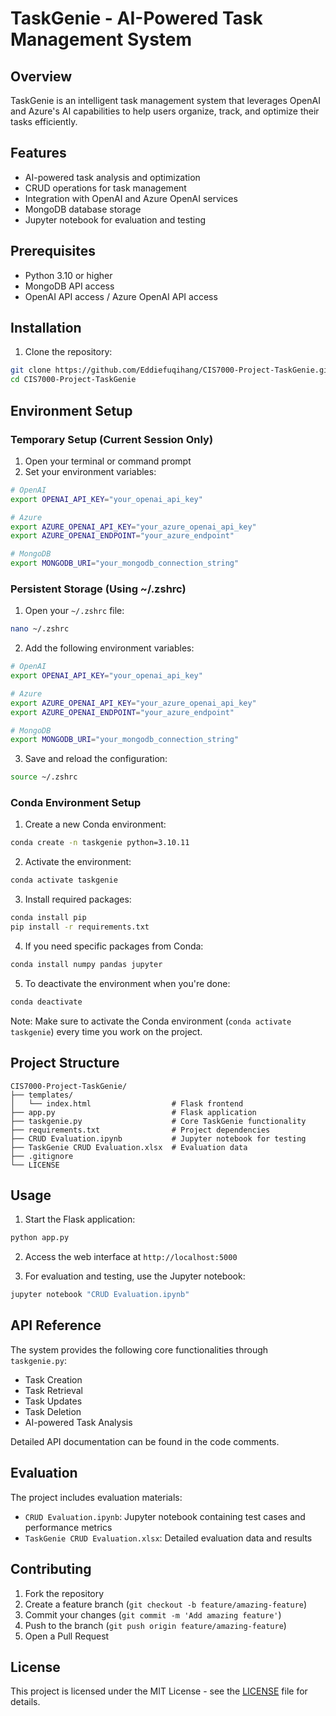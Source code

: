 # TaskGenie - AI-Powered Task Management System

## Overview
TaskGenie is an intelligent task management system that leverages OpenAI and Azure's AI capabilities to help users organize, track, and optimize their tasks efficiently.

## Features
- AI-powered task analysis and optimization
- CRUD operations for task management
- Integration with OpenAI and Azure OpenAI services
- MongoDB database storage
- Jupyter notebook for evaluation and testing

## Prerequisites
- Python 3.10 or higher
- MongoDB API access
- OpenAI API access / Azure OpenAI API access

## Installation

1. Clone the repository:
```bash
git clone https://github.com/Eddiefuqihang/CIS7000-Project-TaskGenie.git
cd CIS7000-Project-TaskGenie
```

## Environment Setup

### Temporary Setup (Current Session Only)
1. Open your terminal or command prompt
2. Set your environment variables:
```bash
# OpenAI
export OPENAI_API_KEY="your_openai_api_key"

# Azure
export AZURE_OPENAI_API_KEY="your_azure_openai_api_key"
export AZURE_OPENAI_ENDPOINT="your_azure_endpoint"

# MongoDB
export MONGODB_URI="your_mongodb_connection_string"
```

### Persistent Storage (Using ~/.zshrc)
1. Open your `~/.zshrc` file:
```bash
nano ~/.zshrc
```

2. Add the following environment variables:
```bash
# OpenAI
export OPENAI_API_KEY="your_openai_api_key"

# Azure
export AZURE_OPENAI_API_KEY="your_azure_openai_api_key"
export AZURE_OPENAI_ENDPOINT="your_azure_endpoint"

# MongoDB
export MONGODB_URI="your_mongodb_connection_string"
```

3. Save and reload the configuration:
```bash
source ~/.zshrc
```

### Conda Environment Setup
1. Create a new Conda environment:
```bash
conda create -n taskgenie python=3.10.11
```

2. Activate the environment:
```bash
conda activate taskgenie
```

3. Install required packages:
```bash
conda install pip
pip install -r requirements.txt
```

4. If you need specific packages from Conda:
```bash
conda install numpy pandas jupyter
```

5. To deactivate the environment when you're done:
```bash
conda deactivate
```

Note: Make sure to activate the Conda environment (`conda activate taskgenie`) every time you work on the project.

## Project Structure
```
CIS7000-Project-TaskGenie/
├── templates/
│   └── index.html                  # Flask frontend
├── app.py                          # Flask application
├── taskgenie.py                    # Core TaskGenie functionality
├── requirements.txt                # Project dependencies
├── CRUD Evaluation.ipynb           # Jupyter notebook for testing
├── TaskGenie CRUD Evaluation.xlsx  # Evaluation data
├── .gitignore
└── LICENSE
```

## Usage

1. Start the Flask application:
```bash
python app.py
```

2. Access the web interface at `http://localhost:5000`

3. For evaluation and testing, use the Jupyter notebook:
```bash
jupyter notebook "CRUD Evaluation.ipynb"
```

## API Reference

The system provides the following core functionalities through `taskgenie.py`:
- Task Creation
- Task Retrieval
- Task Updates
- Task Deletion
- AI-powered Task Analysis

Detailed API documentation can be found in the code comments.

## Evaluation

The project includes evaluation materials:
- `CRUD Evaluation.ipynb`: Jupyter notebook containing test cases and performance metrics
- `TaskGenie CRUD Evaluation.xlsx`: Detailed evaluation data and results

## Contributing

1. Fork the repository
2. Create a feature branch (`git checkout -b feature/amazing-feature`)
3. Commit your changes (`git commit -m 'Add amazing feature'`)
4. Push to the branch (`git push origin feature/amazing-feature`)
5. Open a Pull Request

## License

This project is licensed under the MIT License - see the [LICENSE](LICENSE) file for details.
